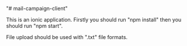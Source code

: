 "# mail-campaign-client" 

This is an ionic application. Firstly you should run "npm install" then you should run "npm start".

File upload should be used with ".txt" file formats.